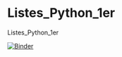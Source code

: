 # Listes_Python_1er
Listes_Python_1er


[![Binder](https://mybinder.org/badge_logo.svg)](https://mybinder.org/v2/gh/Arambaud/Listes_Python_1er/HEAD)
